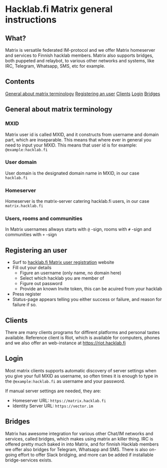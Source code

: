 # Hacklab.fi Matrix general instructions

## What?

Matrix is versatile federated IM-protocol and we offer Matrix homeserver and services to Finnish hacklab members. Matrix also supports bridges, both puppeted and relaybot, to various other networks and systems, like IRC, Telegram, Whatsapp, SMS, etc for example.

## Contents

[General about matrix terminology](#general-about-matrix-terminology)
[Registering an user](#registering-an-user)
[Clients](#clients)
[Login](#login)
[Bridges](#bridges)

## General about matrix terminology

### MXID

Matrix user id is called MXID, and it constructs from username and domain part, which are inseparable. This means that where ever in general you need to input your MXID. This means that user id is for example: `@example:hacklab.fi`

### User domain

User domain is the designated domain name in MXID, in our case `hacklab.fi`

### Homeserver

Homeserver is the matrix-server catering hacklab.fi users, in our case `matrix.hacklab.fi`

### Users, rooms and communities

In Matrix usernames allways starts with `@` -sign, rooms with `#` -sign and communities with `+` -sign

## Registering an user

- Surf to [hacklab.fi Matrix user registration](https://matrix.hacklab.fi) website
- Fill out your details
  - Figure an username (only name, no domain here)
  - Select which hacklab you are member of
  - Figure out password
  - Provide an known Invite token, this can be acuired from your hacklab
- Press register
- Status-page appears telling you either success or failure, and reason for failure if so.

## Clients

There are many clients programs for diffirent platforms and personal tastes available. Reference client is Riot, which is available for computers, phones and we also offer an web-instance at https://riot.hacklab.fi

## Login

Most matrix clients supports automatic discovery of server settings when you give your full MXID as username, so often times it is enough to type in the `@example:hacklab.fi` as username and your password.

If manual server settings are needed, they are:
- Homeserver URL: `https://matrix.hacklab.fi`
- Identity Server URL: `https://vector.im`

## Bridges

Matrix has awesome integration for various other Chat/IM networks and services, called bridges, which makes using matrix an killer thing. IRC is offered pretty much baked in into Matrix, and for finnish Hacklab members we offer also bridges for Telegram, Whatsapp and SMS. There is also on-going effort to offer Slack bridging, and more can be added if installable bridge-services exists.